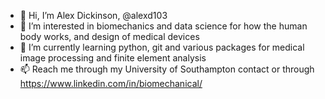 - 👋 Hi, I’m Alex Dickinson, @alexd103
- 👀 I’m interested in biomechanics and data science for how the human body works, and design of medical devices
- 🌱 I’m currently learning python, git and various packages for medical image processing and finite element analysis
- 📫 Reach me through my University of Southampton contact or through https://www.linkedin.com/in/biomechanical/

<!---
alexd103/alexd103 is a ✨ special ✨ repository because its `README.md` (this file) appears on your GitHub profile.
You can click the Preview link to take a look at your changes.
--->
